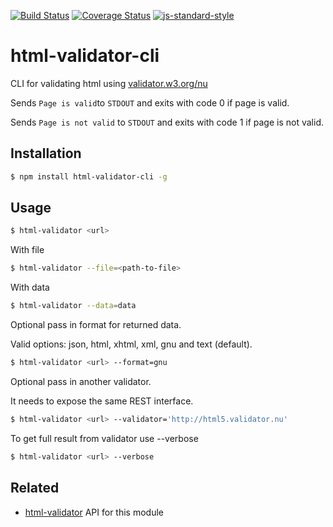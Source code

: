 [![Build Status](https://travis-ci.org/zrrrzzt/html-validator-cli.svg?branch=master)](https://travis-ci.org/zrrrzzt/html-validator-cli)
[![Coverage Status](https://coveralls.io/repos/zrrrzzt/html-validator-cli/badge.svg?branch=master&service=github)](https://coveralls.io/github/zrrrzzt/html-validator-cli?branch=master)
[![js-standard-style](https://img.shields.io/badge/code%20style-standard-brightgreen.svg?style=flat)](https://github.com/feross/standard)
# html-validator-cli
CLI for validating html using [validator.w3.org/nu](http://validator.w3.org/nu/)

Sends ```Page is valid```to ```STDOUT``` and exits with code 0 if page is valid.

Sends ```Page is not valid``` to ```STDOUT``` and exits with code 1 if page is not valid.

## Installation

```sh
$ npm install html-validator-cli -g
```

## Usage

```sh
$ html-validator <url>
```

With file

```sh
$ html-validator --file=<path-to-file>
```

With data

```sh
$ html-validator --data=data
```

Optional pass in format for returned data.

Valid options: json, html, xhtml, xml, gnu and text (default).

```sh
$ html-validator <url> --format=gnu
```

Optional pass in another validator.

It needs to expose the same REST interface.

```sh
$ html-validator <url> --validator='http://html5.validator.nu'
```

To get full result from validator use --verbose

```sh
$ html-validator <url> --verbose
```

## Related

- [html-validator](https://github.com/zrrrzzt/html-validator) API for this module